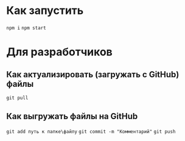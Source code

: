 # Как запустить 
`npm i`
`npm start`

# Для разработчиков
## Как актуализировать (загружать с GitHub) файлы
`git pull`
## Как выгружать файлы на GitHub
`git add путь к папке\файлу`
`git commit -m "Комментарий"`
`git push`

             




             
